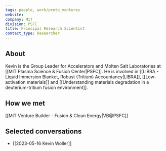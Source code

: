 ```yaml
---
tags: people, work/proto_ventures
website: 
company: MIT
division: PSFC
title: Principal Research Scientist
contact_type: Researcher
---
```

## About
Kevin is the Group Leader for Accelerators and Molten Salt Laboratories at [[MIT Plasma Science & Fusion Center|PSFC]]. He is involved in [[LIBRA - Liquid Immersion Blanket, Robust (Tritium) Accountancy|LIBRA]], [[Low-activation materials]] and [[Understanding materials degradation in a deuterium-tritium fusion environment]].
## How we met
[[MIT Venture Builder - Fusion & Clean Energy|VB@PSFC]]
## Selected conversations
- [[2023-05-16 Kevin Woller]]